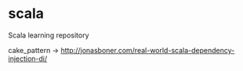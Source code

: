 # scala
Scala learning repository


cake_pattern -> http://jonasboner.com/real-world-scala-dependency-injection-di/